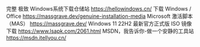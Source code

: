  完整 极致 Windows系统下载仓储站
https://hellowindows.cn/
下载 Windows / Office
https://massgrave.dev/genuine-installation-media
Microsoft 激活脚本 （MAS）
https://massgrave.dev/
Windows 11 22H2 最新官方正式版 ISO 镜像下载
https://www.lsapk.com/2061.html
MSDN，我告诉你-做一个安静的工具站
https://msdn.itellyou.cn/